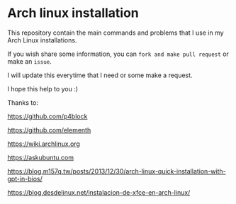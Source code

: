 # Arch linux installation

This repository contain the main commands and problems that I use in my Arch Linux installations.

If you wish share some information, you can ```fork and make pull request``` or make an ```issue```.

I will update this everytime that I need or some make a request.


I hope this help to you :)


Thanks to:

https://github.com/p4block

https://github.com/elementh

https://wiki.archlinux.org

https://askubuntu.com

https://blog.m157q.tw/posts/2013/12/30/arch-linux-quick-installation-with-gpt-in-bios/

https://blog.desdelinux.net/instalacion-de-xfce-en-arch-linux/
